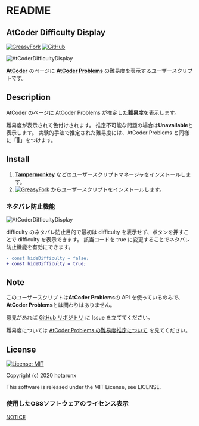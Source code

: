 # README

## AtCoder Difficulty Display

[![GreasyFork](https://img.shields.io/badge/GreasyFork-install-orange)](https://greasyfork.org/ja/scripts/397185-atcoder-difficulty-display)
[![GitHub](https://img.shields.io/badge/GitHub-Repository-green)](https://github.com/hotarunx/AtCoderDifficultyDisplay)

![AtCoderDifficultyDisplay](https://raw.githubusercontent.com/hotarunx/AtCoderDifficultyDisplay/master/overview.png)

[**AtCoder**](https://atcoder.jp/) のページに [**AtCoder Problems**](https://kenkoooo.com/atcoder/) の難易度を表示するユーザースクリプトです。

## Description

AtCoder のページに AtCoder Problems が推定した**難易度**を表示します。

難易度が表示されて色付けされます。
推定不可能な問題の場合は**Unavailable**と表示します。
実験的手法で推定された難易度には、AtCoder Problems と同様に「🧪」をつけます。

## Install

1. [**Tampermonkey**](https://chrome.google.com/webstore/detail/tampermonkey/dhdgffkkebhmkfjojejmpbldmpobfkfo?hl=ja) などのユーザースクリプトマネージャをインストールします。
2. [![GreasyFork](https://img.shields.io/badge/GreasyFork-install-orange)](https://greasyfork.org/ja/scripts/397185-atcoder-difficulty-display) からユーザースクリプトをインストールします。

### ネタバレ防止機能

![AtCoderDifficultyDisplay](https://raw.githubusercontent.com/hotarunx/AtCoderDifficultyDisplay/master/overview2.png)

difficulty のネタバレ防止目的で最初は difficulty を表示せず、ボタンを押すことで difficulty を表示できます。
該当コードを true に変更することでネタバレ防止機能を有効にできます。

```diff
- const hideDifficulty = false;
+ const hideDifficulty = true;
```

## Note

このユーザースクリプトは**AtCoder Problems**の API を使っているのみで、**AtCoder Problems**とは関わりはありません。

意見があれば [GitHub リポジトリ](https://github.com/hotarunx/AtCoderDifficultyDisplay) に Issue を立ててください。

難易度については [AtCoder Problems の難易度推定について](http://pepsin-amylase.hatenablog.com/entry/atcoder-problems-difficulty) を見てください。

## License

[![License: MIT](https://img.shields.io/badge/License-MIT-blue.svg)](https://opensource.org/licenses/MIT)

Copyright (c) 2020 hotarunx

This software is released under the MIT License, see LICENSE.

### 使用したOSSソフトウェアのライセンス表示

[NOTICE](./NOTICE.md)

<!-- TODO: README更新 -->
